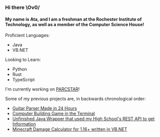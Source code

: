 ### Hi there \Ov0/

#### My name is Ata, and I am a freshman at the Rochester Institute of Technology, as well as a member of the Computer Science House!

Proficient Languages:
 - Java
 - VB.NET
 
Looking to Learn:
 - Python
 - Rust
 - TypeScript

I'm currently working on [PARCSTAR](https://github.com/atauln/PARCSTAR)!

Some of my previous projects are, in backwards chronological order:
 - [Guitar Parser Made in 24 Hours](https://github.com/atauln/RevUC-XI)
 - [Computer Building Game in the Terminal](https://github.com/atauln/ComputerBuildingProgramT)
 - [Unfinished Java Wrapper that used my High School's REST API to get Information](https://github.com/atauln/project-linx)
 - [Minecraft Damage Calculator for 1.16+ written in VB.NET](https://github.com/atauln/MinecraftDamageCalculator)
